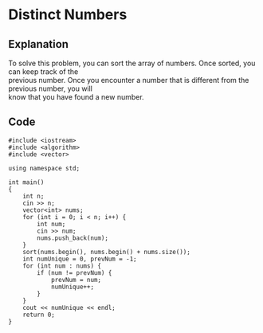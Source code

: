 # Distinct Numbers
## Explanation
To solve this problem, you can sort the array of numbers. Once sorted, you can keep track of the  
previous number. Once you encounter a number that is different from the previous number, you will  
know that you have found a new number.
## Code
    #include <iostream>
    #include <algorithm>
    #include <vector>

    using namespace std;

    int main()
    {
        int n;
        cin >> n;
        vector<int> nums;
        for (int i = 0; i < n; i++) {
            int num;
            cin >> num;
            nums.push_back(num);
        }
        sort(nums.begin(), nums.begin() + nums.size());
        int numUnique = 0, prevNum = -1;
        for (int num : nums) {
            if (num != prevNum) {
                prevNum = num;
                numUnique++;
            }
        }
        cout << numUnique << endl;
        return 0;
    }